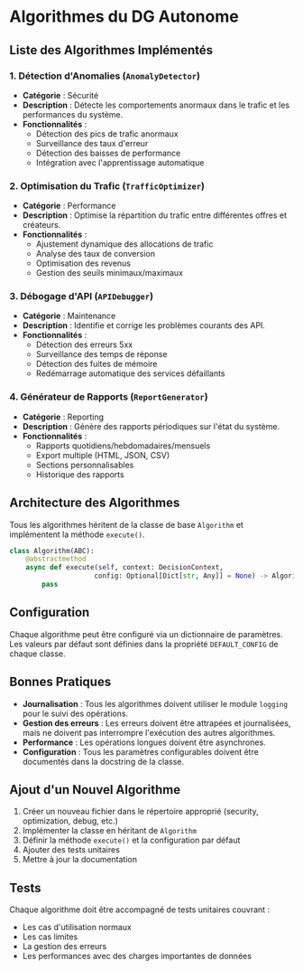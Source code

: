 # Algorithmes du DG Autonome

## Liste des Algorithmes Implémentés

### 1. Détection d'Anomalies (`AnomalyDetector`)
- **Catégorie** : Sécurité
- **Description** : Détecte les comportements anormaux dans le trafic et les performances du système.
- **Fonctionnalités** :
  - Détection des pics de trafic anormaux
  - Surveillance des taux d'erreur
  - Détection des baisses de performance
  - Intégration avec l'apprentissage automatique

### 2. Optimisation du Trafic (`TrafficOptimizer`)
- **Catégorie** : Performance
- **Description** : Optimise la répartition du trafic entre différentes offres et créateurs.
- **Fonctionnalités** :
  - Ajustement dynamique des allocations de trafic
  - Analyse des taux de conversion
  - Optimisation des revenus
  - Gestion des seuils minimaux/maximaux

### 3. Débogage d'API (`APIDebugger`)
- **Catégorie** : Maintenance
- **Description** : Identifie et corrige les problèmes courants des API.
- **Fonctionnalités** :
  - Détection des erreurs 5xx
  - Surveillance des temps de réponse
  - Détection des fuites de mémoire
  - Redémarrage automatique des services défaillants

### 4. Générateur de Rapports (`ReportGenerator`)
- **Catégorie** : Reporting
- **Description** : Génère des rapports périodiques sur l'état du système.
- **Fonctionnalités** :
  - Rapports quotidiens/hebdomadaires/mensuels
  - Export multiple (HTML, JSON, CSV)
  - Sections personnalisables
  - Historique des rapports

## Architecture des Algorithmes

Tous les algorithmes héritent de la classe de base `Algorithm` et implémentent la méthode `execute()`.

```python
class Algorithm(ABC):
    @abstractmethod
    async def execute(self, context: DecisionContext, 
                     config: Optional[Dict[str, Any]] = None) -> AlgorithmResult:
        pass
```

## Configuration

Chaque algorithme peut être configuré via un dictionnaire de paramètres. Les valeurs par défaut sont définies dans la propriété `DEFAULT_CONFIG` de chaque classe.

## Bonnes Pratiques

- **Journalisation** : Tous les algorithmes doivent utiliser le module `logging` pour le suivi des opérations.
- **Gestion des erreurs** : Les erreurs doivent être attrapées et journalisées, mais ne doivent pas interrompre l'exécution des autres algorithmes.
- **Performance** : Les opérations longues doivent être asynchrones.
- **Configuration** : Tous les paramètres configurables doivent être documentés dans la docstring de la classe.

## Ajout d'un Nouvel Algorithme

1. Créer un nouveau fichier dans le répertoire approprié (security, optimization, debug, etc.)
2. Implémenter la classe en héritant de `Algorithm`
3. Définir la méthode `execute()` et la configuration par défaut
4. Ajouter des tests unitaires
5. Mettre à jour la documentation

## Tests

Chaque algorithme doit être accompagné de tests unitaires couvrant :
- Les cas d'utilisation normaux
- Les cas limites
- La gestion des erreurs
- Les performances avec des charges importantes de données
